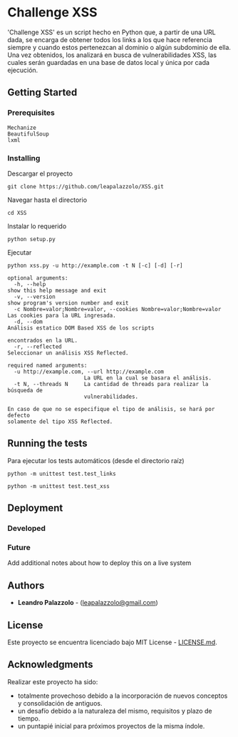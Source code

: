 # Challenge XSS

'Challenge XSS' es un script hecho en Python que, a partir de una URL dada, se encarga de obtener todos los links a los que hace referencia siempre y cuando estos pertenezcan al dominio o algún subdominio de ella. Una vez obtenidos, los analizará en busca de vulnerabilidades XSS, las cuales serán guardadas en una base de datos local y única por cada ejecución.

## Getting Started

### Prerequisites

```
Mechanize
BeautifulSoup
lxml
```

### Installing

Descargar el proyecto

```
git clone https://github.com/leapalazzolo/XSS.git
```

Navegar hasta el directorio

```
cd XSS
```

Instalar lo requerido

```
python setup.py
```

Ejecutar

```
python xss.py -u http://example.com -t N [-c] [-d] [-r]

optional arguments:
  -h, --help            												show this help message and exit
  -v, --version         												show program's version number and exit
  -c Nombre=valor;Nombre=valor, --cookies Nombre=valor;Nombre=valor		Las cookies para la URL ingresada.
  -d, --dom             												Análisis estatico DOM Based XSS de los scripts
																		encontrados en la URL.
  -r, --reflected       												Seleccionar un análisis XSS Reflected.

required named arguments:
  -u http://example.com, --url http://example.com
                        La URL en la cual se basara el análisis.
  -t N, --threads N     La cantidad de threads para realizar la búsqueda de
                        vulnerabilidades.

En caso de que no se especifique el tipo de análisis, se hará por defecto
solamente del tipo XSS Reflected.
```

## Running the tests

Para ejecutar los tests automáticos (desde el directorio raíz)

```
python -m unittest test.test_links
```

```
python -m unittest test.test_xss
```

## Deployment

### Developed


### Future


Add additional notes about how to deploy this on a live system


## Authors

* **Leandro Palazzolo** - (leapalazzolo@gmail.com)


## License

Este proyecto se encuentra licenciado bajo MIT License - [LICENSE.md](LICENSE.md).

## Acknowledgments

Realizar este proyecto ha sido:
* totalmente provechoso debido a la incorporación de nuevos conceptos y consolidación de antiguos.
* un desafío debido a la naturaleza del mismo, requisitos y plazo de tiempo.
* un puntapié inicial para próximos proyectos de la misma índole.


